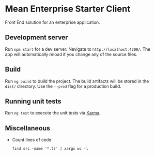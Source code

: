# Mean Enterprise Starter Client

Front End solution for an enterprise application. 

## Development server

Run `npm start` for a dev server. Navigate to `http://localhost:4200/`. The app will automatically reload if you change any of the source files.

## Build

Run `ng build` to build the project. The build artifacts will be stored in the `dist/` directory. Use the `--prod` flag for a production build.

## Running unit tests

Run `ng test` to execute the unit tests via [Karma](https://karma-runner.github.io).

## Miscellaneous

* Count lines of code
    ```
    find src -name '*.ts' | xargs wc -l
    ```
